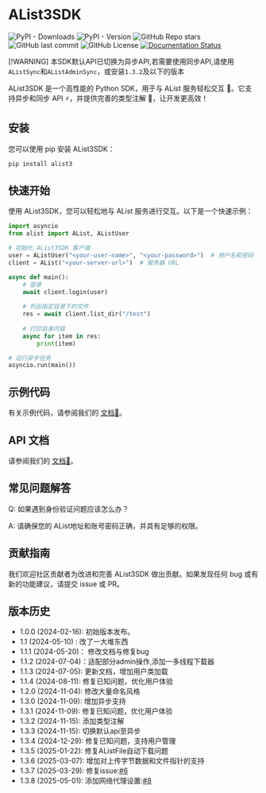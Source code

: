 # AList3SDK
![PyPI - Downloads](https://img.shields.io/pypi/dw/alist3)
![PyPI - Version](https://img.shields.io/pypi/v/alist3)
![GitHub Repo stars](https://img.shields.io/github/stars/moyanj/AList3SDK)
![GitHub last commit](https://img.shields.io/github/last-commit/moyanj/AList3SDK)
![GitHub License](https://img.shields.io/github/license/moyanj/AList3SDK)
[![Documentation Status](https://readthedocs.org/projects/alist3sdk/badge/?version=latest)](https://alist3sdk.readthedocs.io/zh-cn/latest/?badge=latest)

[!WARNING]
本SDK默认API已切换为异步API,若需要使用同步API,请使用`AListSync`和`AListAdminSync`，或安装`1.3.2`及以下的版本

AList3SDK 是一个高性能的 Python SDK，用于与 AList 服务轻松交互 🚀。它支持异步和同步 API ⚡，并提供完善的类型注解 📝，让开发更高效！

## 安装

您可以使用 pip 安装 AList3SDK：

```bash
pip install alist3
```

## 快速开始

使用 AList3SDK，您可以轻松地与 AList 服务进行交互。以下是一个快速示例：

```python
import asyncio
from alist import AList, AListUser

# 初始化 AList3SDK 客户端
user = AListUser("<your-user-name>", "<your-password>")  # 用户名和密码
client = AList("<your-server-url>")  # 服务器 URL

async def main():
    # 登录
    await client.login(user)
    
    # 列出指定目录下的文件
    res = await client.list_dir("/test")
    
    # 打印目录内容
    async for item in res:
        print(item)

# 运行异步任务
asyncio.run(main())

```

## 示例代码

有关示例代码，请参阅我们的 [文档📄](https://alist3sdk.readthedocs.io/examples)。

## API 文档
请参阅我们的 [文档📄](https://alist3sdk.readthedocs.io)。


## 常见问题解答

Q: 如果遇到身份验证问题应该怎么办？

A: 请确保您的 AList地址和账号密码正确，并具有足够的权限。

## 贡献指南

我们欢迎社区贡献者为改进和完善 AList3SDK 做出贡献。如果发现任何 bug 或有新的功能建议，请提交 issue 或 PR。

## 版本历史

- 1.0.0 (2024-02-16): 初始版本发布。
- 1.1 (2024-05-10) : 改了一大堆东西
- 1.1.1 (2024-05-20)： 修改文档与修复bug
- 1.1.2 (2024-07-04)：适配部分admin操作,添加一多线程下载器
- 1.1.3 (2024-07-05): 更新文档，增加用户类加载
- 1.1.4 (2024-08-11): 修复已知问题，优化用户体验
- 1.2.0 (2024-11-04): 修改大量命名风格
- 1.3.0 (2024-11-09): 增加异步支持
- 1.3.1 (2024-11-09): 修复已知问题，优化用户体验
- 1.3.2 (2024-11-15): 添加类型注解
- 1.3.3 (2024-11-15): 切换默认api至异步
- 1.3.4 (2024-12-29): 修复已知问题，支持用户管理
- 1.3.5 (2025-01-22): 修复AListFile自动下载问题
- 1.3.6 (2025-03-07): 增加对上传字节数据和文件指针的支持
- 1.3.7 (2025-03-29): 修复issue:[#6](https://github.com/moyanj/AList3SDK/issues/6)
- 1.3.8 (2025-05-01): 添加网络代理设置:[#8](https://github.com/moyanj/AList3SDK/issues/8)
